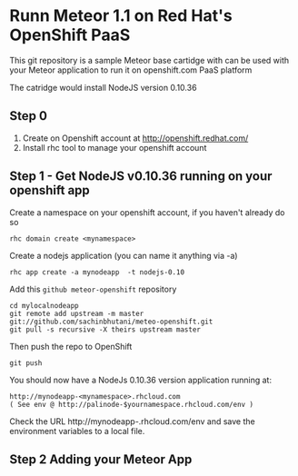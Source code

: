 Runn Meteor 1.1 on Red Hat's OpenShift PaaS
====================================================================
This git repository is a sample Meteor base cartidge with can be used with your 
Meteor application to run it on openshift.com PaaS platform

The catridge would install NodeJS version 0.10.36

Step 0
----------------------------------------------------------
1. Create on Openshift account at http://openshift.redhat.com/
2. Install rhc tool to manage your openshift account 


Step 1 - Get NodeJS v0.10.36 running on your openshift app
----------------------------------------------------------

Create a namespace on your openshift account, if you haven't already do so

    rhc domain create <mynamespace>

Create a nodejs application (you can name it anything via -a)

    rhc app create -a mynodeapp  -t nodejs-0.10

Add this `github meteor-openshift` repository

    cd mylocalnodeapp
    git remote add upstream -m master git://github.com/sachinbhutani/meteo-openshift.git
    git pull -s recursive -X theirs upstream master

Then push the repo to OpenShift

    git push

You should now have a NodeJs 0.10.36 version application running at:

    http://mynodeapp-<mynamespace>.rhcloud.com
    ( See env @ http://palinode-$yournamespace.rhcloud.com/env )

Check the URL http://mynodeapp-<mynamespace>.rhcloud.com/env and save the environment variables to a local file.

Step 2 Adding your Meteor App 
------------------------------------------------------------
